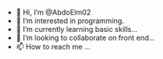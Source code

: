 - 👋 Hi, I’m @AbdoElm02
- 👀 I’m interested in programming.
- 🌱 I’m currently learning basic skills...
- 💞️ I’m looking to collaborate on front end...
- 📫 How to reach me ...

<!---
AbdoElm02/AbdoElm02 is a ✨ special ✨ repository because its `README.md` (this file) appears on your GitHub profile.
You can click the Preview link to take a look at your changes.
--->
